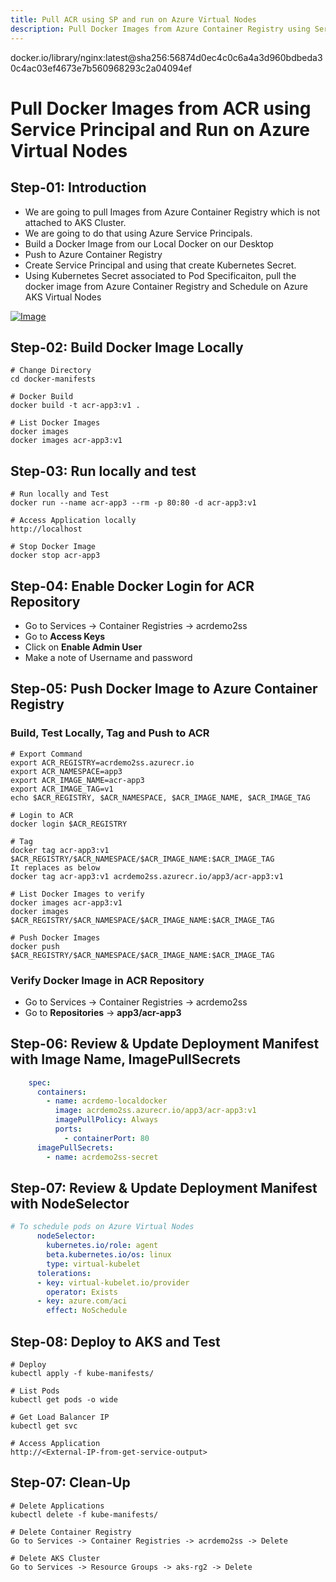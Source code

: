 ```yaml
---
title: Pull ACR using SP and run on Azure Virtual Nodes
description: Pull Docker Images from Azure Container Registry using Service Principal to AKS and schedule on Azure Virtual Nodes
---
```

docker.io/library/nginx:latest@sha256:56874d0ec4c0c6a4a3d960bdbeda30c4ac03ef4673e7b560968293c2a04094ef

# Pull Docker Images from ACR using Service Principal and Run on Azure Virtual Nodes

## Step-01: Introduction
- We are going to pull Images from Azure Container Registry which is not attached to AKS Cluster. 
- We are going to do that using Azure Service Principals.
- Build a Docker Image from our Local Docker on our Desktop
- Push to Azure Container Registry
- Create Service Principal and using that create Kubernetes Secret. 
- Using Kubernetes Secret associated to Pod Specificaiton, pull the docker image from Azure Container Registry and Schedule on Azure AKS Virtual Nodes

[![Image](https://stacksimplify.com/course-images/azure-kubernetes-service-and-acr-virtualnodes.png "Azure AKS Kubernetes - Masterclass")](https://stacksimplify.com/course-images/azure-kubernetes-service-and-acr-virtualnodes.png)


## Step-02: Build Docker Image Locally
```
# Change Directory
cd docker-manifests
 
# Docker Build
docker build -t acr-app3:v1 .

# List Docker Images
docker images
docker images acr-app3:v1
```

## Step-03: Run locally and test
```
# Run locally and Test
docker run --name acr-app3 --rm -p 80:80 -d acr-app3:v1

# Access Application locally
http://localhost

# Stop Docker Image
docker stop acr-app3
```

## Step-04: Enable Docker Login for ACR Repository 
- Go to Services -> Container Registries -> acrdemo2ss
- Go to **Access Keys**
- Click on **Enable Admin User**
- Make a note of Username and password

## Step-05: Push Docker Image to Azure Container Registry

### Build, Test Locally, Tag and Push to ACR
```
# Export Command
export ACR_REGISTRY=acrdemo2ss.azurecr.io
export ACR_NAMESPACE=app3
export ACR_IMAGE_NAME=acr-app3
export ACR_IMAGE_TAG=v1
echo $ACR_REGISTRY, $ACR_NAMESPACE, $ACR_IMAGE_NAME, $ACR_IMAGE_TAG

# Login to ACR
docker login $ACR_REGISTRY

# Tag
docker tag acr-app3:v1  $ACR_REGISTRY/$ACR_NAMESPACE/$ACR_IMAGE_NAME:$ACR_IMAGE_TAG
It replaces as below
docker tag acr-app3:v1 acrdemo2ss.azurecr.io/app3/acr-app3:v1

# List Docker Images to verify
docker images acr-app3:v1
docker images $ACR_REGISTRY/$ACR_NAMESPACE/$ACR_IMAGE_NAME:$ACR_IMAGE_TAG

# Push Docker Images
docker push $ACR_REGISTRY/$ACR_NAMESPACE/$ACR_IMAGE_NAME:$ACR_IMAGE_TAG
```
### Verify Docker Image in ACR Repository
- Go to Services -> Container Registries -> acrdemo2ss
- Go to **Repositories** -> **app3/acr-app3**

## Step-06: Review & Update Deployment Manifest with Image Name, ImagePullSecrets
```yaml
    spec:
      containers:
        - name: acrdemo-localdocker
          image: acrdemo2ss.azurecr.io/app3/acr-app3:v1
          imagePullPolicy: Always
          ports:
            - containerPort: 80
      imagePullSecrets:
        - name: acrdemo2ss-secret           
```

## Step-07: Review & Update Deployment Manifest with NodeSelector
```yaml
# To schedule pods on Azure Virtual Nodes            
      nodeSelector:
        kubernetes.io/role: agent
        beta.kubernetes.io/os: linux
        type: virtual-kubelet
      tolerations:
      - key: virtual-kubelet.io/provider
        operator: Exists
      - key: azure.com/aci
        effect: NoSchedule   
```

## Step-08: Deploy to AKS and Test
```
# Deploy
kubectl apply -f kube-manifests/

# List Pods
kubectl get pods -o wide

# Get Load Balancer IP
kubectl get svc

# Access Application
http://<External-IP-from-get-service-output>
```

## Step-07: Clean-Up
```
# Delete Applications
kubectl delete -f kube-manifests/

# Delete Container Registry
Go to Services -> Container Registries -> acrdemo2ss -> Delete

# Delete AKS Cluster
Go to Services -> Resource Groups -> aks-rg2 -> Delete
```

